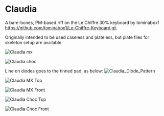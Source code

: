 # Claudia
A bare-bones, PM-based riff on the Le Chiffre 30% keyboard by tominabox1 https://github.com/tominabox1/Le-Chiffre-Keyboard.git

Originally intended to be used caseless and plateless, but plate files for skeleton setup are available.

![Claudia mx](https://user-images.githubusercontent.com/69826495/145114783-9377d505-96f0-4ca2-9c3a-e4ac3f289a7a.jpeg)

![Claudia choc](https://user-images.githubusercontent.com/69826495/145114778-6f0fade8-2348-45cc-8897-6663280fc42a.jpeg)

Line on diodes goes to the tinned pad, as below:
![Claudia_Diode_Pattern](https://user-images.githubusercontent.com/69826495/145447079-1e09adc9-bd2f-4060-9714-697dbbb340c1.jpg)

![Claudia MX Top](https://user-images.githubusercontent.com/69826495/158947398-a7a238e8-9ad6-47a2-a773-c6056cd856b3.jpg)

![Claudia MX Front](https://user-images.githubusercontent.com/69826495/158947410-65452dfa-6d89-4872-b4e6-0d9e66469642.jpg)

![Claudia Choc Top](https://user-images.githubusercontent.com/69826495/158947422-bf7be9e8-85a5-4492-96b0-ee36ab05d04e.jpg)

![Claudia Choc Front](https://user-images.githubusercontent.com/69826495/158947437-2920a8b8-e093-4b1d-b44f-f9296036462b.jpg)
